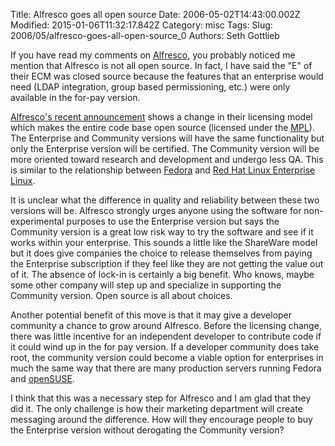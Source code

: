 Title: Alfresco goes all open source
Date: 2006-05-02T14:43:00.002Z
Modified: 2015-01-06T11:32:17.842Z
Category: misc
Tags: 
Slug: 2006/05/alfresco-goes-all-open-source_0
Authors: Seth Gottlieb

If you have read my comments on [Alfresco](http://www.alfresco.org), you probably noticed me mention that Alfresco is not all open source. In fact, I have said the "E" of their ECM was closed source because the features that an enterprise would need (LDAP integration, group based permissioning, etc.) were only available in the for-pay version.   

[Alfresco's recent announcement]( http://home.businesswire.com/portal/site/google/index.jsp?ndmViewId=news_view&amp;newsId=20060501005617&amp;newsLang=en) shows a change in their licensing model which makes the entire code base open source (licensed under the [MPL](http://www.mozilla.org/MPL/)). The Enterprise and Community versions will have the same functionality but only the Enterprise version will be certified. The Community version will be more oriented toward research and development and undergo less QA. This is similar to the relationship between [Fedora](http://fedora.redhat.com/) and [Red Hat Linux Enterprise Linux](http://www.redhat.com).   

It is unclear what the difference in quality and reliability between these two versions will be. Alfresco strongly urges anyone using the software for non-experimental purposes to use the Enterprise version but says the Community version is a great low risk way to try the software and see if it works within your enterprise. This sounds a little like the ShareWare model but it does give companies the choice to release themselves from paying the Enterprise subscription if they feel like they are not getting the value out of it. The absence of lock-in is certainly a big benefit. Who knows, maybe some other company will step up and specialize in supporting the Community version. Open source is all about choices.   

Another potential benefit of this move is that it may give a developer community a chance to grow around Alfresco. Before the licensing change, there was little incentive for an independent developer to contribute code if it could wind up in the for pay version. If a developer community does take root, the community version could become a viable option for enterprises in much the same way that there are many production servers running Fedora and [openSUSE](http://en.opensuse.org/Welcome_to_openSUSE.org).   

I think that this was a necessary step for Alfresco and I am glad that they did it. The only challenge is how their marketing department will create messaging around the difference. How will they encourage people to buy the Enterprise version without derogating the Community version?
